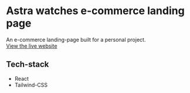 # Astra watches e-commerce landing page

An e-commerce landing-page built for a personal project.\
[View the live website](https://astrawatches.netlify.app/)

## Tech-stack

* React
* Tailwind-CSS

